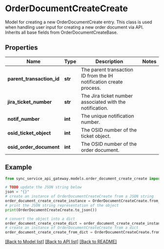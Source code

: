 # OrderDocumentCreateCreate

Model for creating a new OrderDocumentCreate entry.  This class is used when handling user input for creating a new order document via API. Inherits all base fields from OrderDocumentCreateBase.

## Properties

Name | Type | Description | Notes
------------ | ------------- | ------------- | -------------
**parent_transaction_id** | **str** | The parent transaction ID from the IH notification create process. | 
**jira_ticket_number** | **str** | The Jira ticket number associated with the notification. | 
**notif_number** | **int** | The unique notification number. | 
**osid_ticket_object** | **int** | The OSID number of the ticket object. | 
**osid_order_document** | **int** | The OSID number of the order document. | 

## Example

```python
from sync_service_api_gateway.models.order_document_create_create import OrderDocumentCreateCreate

# TODO update the JSON string below
json = "{}"
# create an instance of OrderDocumentCreateCreate from a JSON string
order_document_create_create_instance = OrderDocumentCreateCreate.from_json(json)
# print the JSON string representation of the object
print(OrderDocumentCreateCreate.to_json())

# convert the object into a dict
order_document_create_create_dict = order_document_create_create_instance.to_dict()
# create an instance of OrderDocumentCreateCreate from a dict
order_document_create_create_from_dict = OrderDocumentCreateCreate.from_dict(order_document_create_create_dict)
```
[[Back to Model list]](../README.md#documentation-for-models) [[Back to API list]](../README.md#documentation-for-api-endpoints) [[Back to README]](../README.md)



